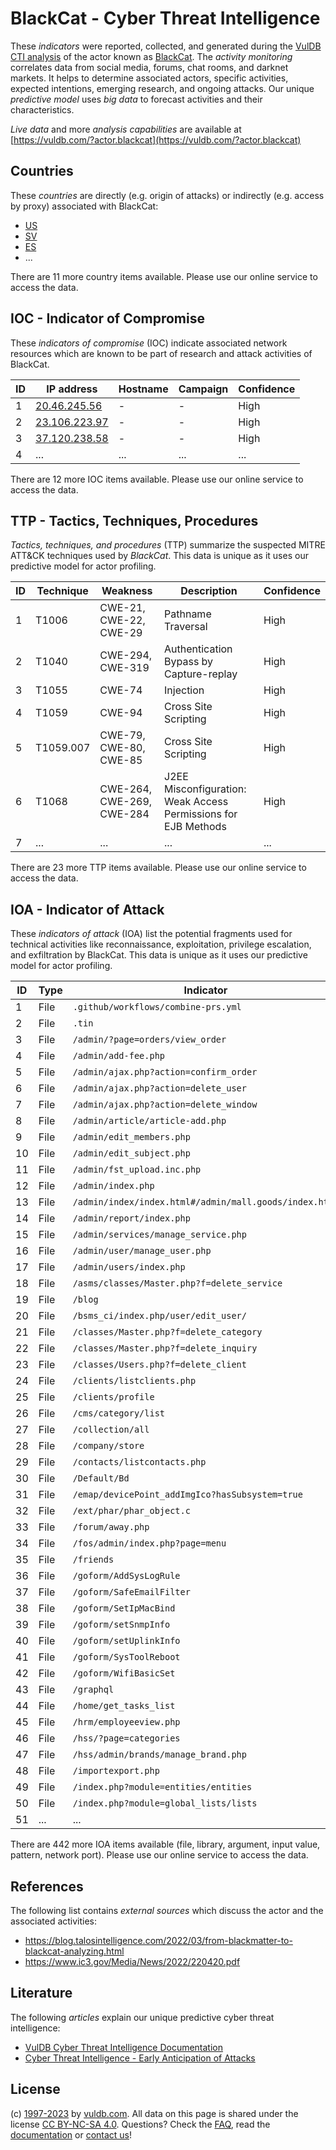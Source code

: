 # BlackCat - Cyber Threat Intelligence

These _indicators_ were reported, collected, and generated during the [VulDB CTI analysis](https://vuldb.com/?kb.cti) of the actor known as [BlackCat](https://vuldb.com/?actor.blackcat). The _activity monitoring_ correlates data from social media, forums, chat rooms, and darknet markets. It helps to determine associated actors, specific activities, expected intentions, emerging research, and ongoing attacks. Our unique _predictive model_ uses _big data_ to forecast activities and their characteristics.

_Live data_ and more _analysis capabilities_ are available at [https://vuldb.com/?actor.blackcat](https://vuldb.com/?actor.blackcat)

## Countries

These _countries_ are directly (e.g. origin of attacks) or indirectly (e.g. access by proxy) associated with BlackCat:

* [US](https://vuldb.com/?country.us)
* [SV](https://vuldb.com/?country.sv)
* [ES](https://vuldb.com/?country.es)
* ...

There are 11 more country items available. Please use our online service to access the data.

## IOC - Indicator of Compromise

These _indicators of compromise_ (IOC) indicate associated network resources which are known to be part of research and attack activities of BlackCat.

ID | IP address | Hostname | Campaign | Confidence
-- | ---------- | -------- | -------- | ----------
1 | [20.46.245.56](https://vuldb.com/?ip.20.46.245.56) | - | - | High
2 | [23.106.223.97](https://vuldb.com/?ip.23.106.223.97) | - | - | High
3 | [37.120.238.58](https://vuldb.com/?ip.37.120.238.58) | - | - | High
4 | ... | ... | ... | ...

There are 12 more IOC items available. Please use our online service to access the data.

## TTP - Tactics, Techniques, Procedures

_Tactics, techniques, and procedures_ (TTP) summarize the suspected MITRE ATT&CK techniques used by _BlackCat_. This data is unique as it uses our predictive model for actor profiling.

ID | Technique | Weakness | Description | Confidence
-- | --------- | -------- | ----------- | ----------
1 | T1006 | CWE-21, CWE-22, CWE-29 | Pathname Traversal | High
2 | T1040 | CWE-294, CWE-319 | Authentication Bypass by Capture-replay | High
3 | T1055 | CWE-74 | Injection | High
4 | T1059 | CWE-94 | Cross Site Scripting | High
5 | T1059.007 | CWE-79, CWE-80, CWE-85 | Cross Site Scripting | High
6 | T1068 | CWE-264, CWE-269, CWE-284 | J2EE Misconfiguration: Weak Access Permissions for EJB Methods | High
7 | ... | ... | ... | ...

There are 23 more TTP items available. Please use our online service to access the data.

## IOA - Indicator of Attack

These _indicators of attack_ (IOA) list the potential fragments used for technical activities like reconnaissance, exploitation, privilege escalation, and exfiltration by BlackCat. This data is unique as it uses our predictive model for actor profiling.

ID | Type | Indicator | Confidence
-- | ---- | --------- | ----------
1 | File | `.github/workflows/combine-prs.yml` | High
2 | File | `.tin` | Low
3 | File | `/admin/?page=orders/view_order` | High
4 | File | `/admin/add-fee.php` | High
5 | File | `/admin/ajax.php?action=confirm_order` | High
6 | File | `/admin/ajax.php?action=delete_user` | High
7 | File | `/admin/ajax.php?action=delete_window` | High
8 | File | `/admin/article/article-add.php` | High
9 | File | `/admin/edit_members.php` | High
10 | File | `/admin/edit_subject.php` | High
11 | File | `/admin/fst_upload.inc.php` | High
12 | File | `/admin/index.php` | High
13 | File | `/admin/index/index.html#/admin/mall.goods/index.html` | High
14 | File | `/admin/report/index.php` | High
15 | File | `/admin/services/manage_service.php` | High
16 | File | `/admin/user/manage_user.php` | High
17 | File | `/admin/users/index.php` | High
18 | File | `/asms/classes/Master.php?f=delete_service` | High
19 | File | `/blog` | Low
20 | File | `/bsms_ci/index.php/user/edit_user/` | High
21 | File | `/classes/Master.php?f=delete_category` | High
22 | File | `/classes/Master.php?f=delete_inquiry` | High
23 | File | `/classes/Users.php?f=delete_client` | High
24 | File | `/clients/listclients.php` | High
25 | File | `/clients/profile` | High
26 | File | `/cms/category/list` | High
27 | File | `/collection/all` | High
28 | File | `/company/store` | High
29 | File | `/contacts/listcontacts.php` | High
30 | File | `/Default/Bd` | Medium
31 | File | `/emap/devicePoint_addImgIco?hasSubsystem=true` | High
32 | File | `/ext/phar/phar_object.c` | High
33 | File | `/forum/away.php` | High
34 | File | `/fos/admin/index.php?page=menu` | High
35 | File | `/friends` | Medium
36 | File | `/goform/AddSysLogRule` | High
37 | File | `/goform/SafeEmailFilter` | High
38 | File | `/goform/SetIpMacBind` | High
39 | File | `/goform/setSnmpInfo` | High
40 | File | `/goform/setUplinkInfo` | High
41 | File | `/goform/SysToolReboot` | High
42 | File | `/goform/WifiBasicSet` | High
43 | File | `/graphql` | Medium
44 | File | `/home/get_tasks_list` | High
45 | File | `/hrm/employeeview.php` | High
46 | File | `/hss/?page=categories` | High
47 | File | `/hss/admin/brands/manage_brand.php` | High
48 | File | `/importexport.php` | High
49 | File | `/index.php?module=entities/entities` | High
50 | File | `/index.php?module=global_lists/lists` | High
51 | ... | ... | ...

There are 442 more IOA items available (file, library, argument, input value, pattern, network port). Please use our online service to access the data.

## References

The following list contains _external sources_ which discuss the actor and the associated activities:

* https://blog.talosintelligence.com/2022/03/from-blackmatter-to-blackcat-analyzing.html
* https://www.ic3.gov/Media/News/2022/220420.pdf

## Literature

The following _articles_ explain our unique predictive cyber threat intelligence:

* [VulDB Cyber Threat Intelligence Documentation](https://vuldb.com/?kb.cti)
* [Cyber Threat Intelligence - Early Anticipation of Attacks](https://www.scip.ch/en/?labs.20201022)

## License

(c) [1997-2023](https://vuldb.com/?kb.changelog) by [vuldb.com](https://vuldb.com/?kb.about). All data on this page is shared under the license [CC BY-NC-SA 4.0](https://creativecommons.org/licenses/by-nc-sa/4.0/). Questions? Check the [FAQ](https://vuldb.com/?kb.faq), read the [documentation](https://vuldb.com/?kb) or [contact us](https://vuldb.com/?contact)!
